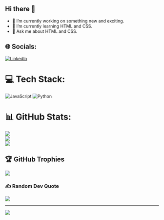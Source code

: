 ## Hi there 👋

- 🔭 I’m currently working on something new and exciting.
- 🌱 I’m currently learning HTML and CSS.
- 💬 Ask me about HTML and CSS.
<!--
Here are some ideas to get you started:
**JuanV3/JuanV3** is a ✨ _special_ ✨ repository because its `README.md` (this file) appears on your GitHub profile.
- 👯 I’m looking to collaborate on ...
- 🤔 I’m looking for help with ...
- 📫 How to reach me: ...
- 😄 Pronouns: ...
- ⚡ Fun fact: ...
-->





## 🌐 Socials:
[![LinkedIn](https://img.shields.io/badge/LinkedIn-%230077B5.svg?logo=linkedin&logoColor=white)](https://linkedin.com/in/www.linkedin.com/in/juan-velez-a847b1303) 

# 💻 Tech Stack:
![JavaScript](https://img.shields.io/badge/javascript-%23323330.svg?style=for-the-badge&logo=javascript&logoColor=%23F7DF1E) ![Python](https://img.shields.io/badge/python-3670A0?style=for-the-badge&logo=python&logoColor=ffdd54)



# 📊 GitHub Stats:
![](https://github-readme-stats.vercel.app/api?username=JuanV3&theme=blueberry&hide_border=false&include_all_commits=false&count_private=false)<br/>
![](https://github-readme-streak-stats.herokuapp.com/?user=JuanV3&theme=blueberry&hide_border=false)<br/>
![](https://github-readme-stats.vercel.app/api/top-langs/?username=JuanV3&theme=blueberry&hide_border=false&include_all_commits=false&count_private=false&layout=compact)

## 🏆 GitHub Trophies
![](https://github-profile-trophy.vercel.app/?username=JuanV3&theme=tokyonight&no-frame=false&no-bg=true&margin-w=4)

### ✍️ Random Dev Quote
![](https://quotes-github-readme.vercel.app/api?type=horizontal&theme=radical)

---
[![](https://visitcount.itsvg.in/api?id=JuanV3&icon=10&color=1)](https://visitcount.itsvg.in)

<!-- Proudly created with GPRM ( https://gprm.itsvg.in ) -->
